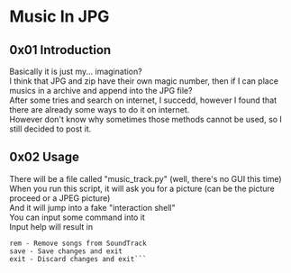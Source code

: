 # Music In JPG
## 0x01 Introduction
Basically it is just my... imagination?<br>
I think that JPG and zip have their own magic number, then if I can place musics in a archive and append into the JPG file?<br>
After some tries and search on internet, I succedd, however I found that there are already some ways to do it on internet.<br>
However don't know why sometimes those methods cannot be used, so I still decided to post it.<br>
## 0x02 Usage
There will be a file called "music_track.py" (well, there's no GUI this time)<br>
When you run this script, it will ask you for a picture (can be the picture proceed or a JPEG picture)<br>
And it will jump into a fake "interaction shell"<br>
You can input some command into it<br>
Input help will result in<br>
```add - Add songs to SoundTrack
rem - Remove songs from SoundTrack
save - Save changes and exit
exit - Discard changes and exit```
